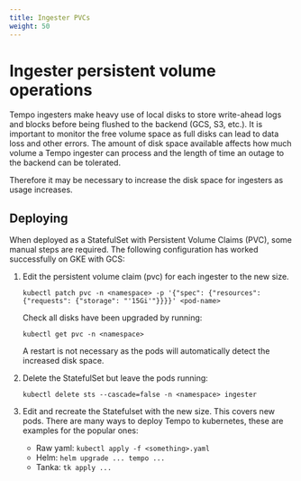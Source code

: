```yaml
---
title: Ingester PVCs
weight: 50
---
```


# Ingester persistent volume operations

Tempo ingesters make heavy use of local disks to store write-ahead logs and blocks before being flushed to the backend (GCS, S3, etc.).  It is important to monitor the free volume space as full disks can lead to data loss and other errors. The amount of disk space available affects how much volume a Tempo ingester can process and the length of time an outage to the backend can be tolerated.

Therefore it may be necessary to increase the disk space for ingesters as usage increases.

## Deploying

When deployed as a StatefulSet with Persistent Volume Claims (PVC), some manual steps are required. The following configuration has worked successfully on GKE with GCS:

1. Edit the persistent volume claim (pvc) for each ingester to the new size.

   ```
   kubectl patch pvc -n <namespace> -p '{"spec": {"resources": {"requests": {"storage": "'15Gi'"}}}}' <pod-name>
   ```

   Check all disks have been upgraded by running:

   `kubectl get pvc -n <namespace>`

   A restart is not necessary as the pods will automatically detect the increased disk space.

2. Delete the StatefulSet but leave the pods running:

   `kubectl delete sts --cascade=false -n <namespace> ingester`

3. Edit and recreate the Statefulset with the new size. This covers new pods.  There are many ways to deploy Tempo to kubernetes, these are examples for the popular ones:
    * Raw yaml: `kubectl apply -f <something>.yaml`
    * Helm: `helm upgrade ... tempo ...`
    * Tanka: `tk apply ...`